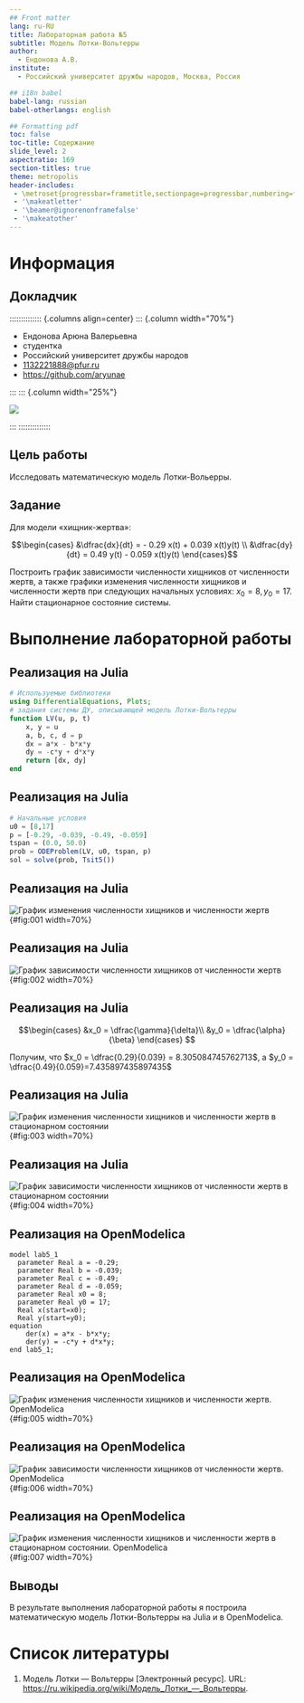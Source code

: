 ```yaml
---
## Front matter
lang: ru-RU
title: Лабораторная работа №5
subtitle: Модель Лотки-Вольтерры
author:
  - Ендонова А.В.
institute:
  - Российский университет дружбы народов, Москва, Россия

## i18n babel
babel-lang: russian
babel-otherlangs: english

## Formatting pdf
toc: false
toc-title: Содержание
slide_level: 2
aspectratio: 169
section-titles: true
theme: metropolis
header-includes:
 - \metroset{progressbar=frametitle,sectionpage=progressbar,numbering=fraction}
 - '\makeatletter'
 - '\beamer@ignorenonframefalse'
 - '\makeatother'
---
```


# Информация

## Докладчик

:::::::::::::: {.columns align=center}
::: {.column width="70%"}

  * Ендонова Арюна Валерьевна
  * студентка
  * Российский университет дружбы народов
  * [1132221888@pfur.ru](mailto:1132221888@pfur.ru)
  * <https://github.com/aryunae>

:::
::: {.column width="25%"}

![](./image/endonova.jpg)

:::
::::::::::::::

## Цель работы

Исследовать математическую модель Лотки-Вольерры.

## Задание

Для модели «хищник-жертва»:

$$\begin{cases}
    &\dfrac{dx}{dt} = - 0.29 x(t) + 0.039 x(t)y(t) \\
    &\dfrac{dy}{dt} = 0.49 y(t) - 0.059 x(t)y(t)
\end{cases}$$

Построить график зависимости численности хищников от численности жертв,
а также графики изменения численности хищников и численности жертв при
следующих начальных условиях:
$x_0 = 8, y_0 = 17.$ 
Найти стационарное состояние системы.

# Выполнение лабораторной работы

## Реализация на Julia  

```Julia
# Используемые библиотеки
using DifferentialEquations, Plots;
# задания системы ДУ, описывающей модель Лотки-Вольтерры
function LV(u, p, t)
    x, y = u
    a, b, c, d = p
    dx = a*x - b*x*y
    dy = -c*y + d*x*y
    return [dx, dy]
end
```

## Реализация на Julia 

```Julia
# Начальные условия
u0 = [8,17]
p = [-0.29, -0.039, -0.49, -0.059]
tspan = (0.0, 50.0)
prob = ODEProblem(LV, u0, tspan, p)
sol = solve(prob, Tsit5())
```

## Реализация на Julia 

![График изменения численности хищников и численности жертв](image/LV.png){#fig:001 width=70%}

## Реализация на Julia 

![График зависимости численности хищников от численности жертв](image/LV_faz.png){#fig:002 width=70%}

## Реализация на Julia 

$$\begin{cases}
  &x_0 = \dfrac{\gamma}{\delta}\\
  &y_0 = \dfrac{\alpha}{\beta}
\end{cases}
$$

Получим, что $x_0 = \dfrac{0.29}{0.039} = 8.305084745762713$, а $y_0 = \dfrac{0.49}{0.059}=7.435897435897435$

## Реализация на Julia 

![График изменения численности хищников и численности жертв в стационарном состоянии](image/LV_stat_0.png){#fig:003 width=70%}

## Реализация на Julia 

![График зависимости численности хищников от численности жертв в стационарном состоянии](image/LV_stat.png){#fig:004 width=70%}

## Реализация на OpenModelica

```
model lab5_1
  parameter Real a = -0.29;
  parameter Real b = -0.039;
  parameter Real c = -0.49;
  parameter Real d = -0.059;
  parameter Real x0 = 8;
  parameter Real y0 = 17;
  Real x(start=x0);
  Real y(start=y0);
equation
    der(x) = a*x - b*x*y;
    der(y) = -c*y + d*x*y;
end lab5_1;
```

## Реализация на OpenModelica

![График изменения численности хищников и численности жертв. OpenModelica](image/LV_OM.png){#fig:005 width=70%}

## Реализация на OpenModelica

![График зависимости численности хищников от численности жертв. OpenModelica](image/LV_faz_OM.png){#fig:006 width=70%}

## Реализация на OpenModelica

![График изменения численности хищников и численности жертв в стационарном состоянии. OpenModelica](image/LV_stat_OM.png){#fig:007 width=70%}

## Выводы

В результате выполнения лабораторной работы я построила математическую модель Лотки-Вольтерры на Julia и в OpenModelica.

# Список литературы

1. Модель Лотки — Вольтерры [Электронный ресурс]. URL: https://ru.wikipedia.org/wiki/Модель_Лотки_—_Вольтерры.
